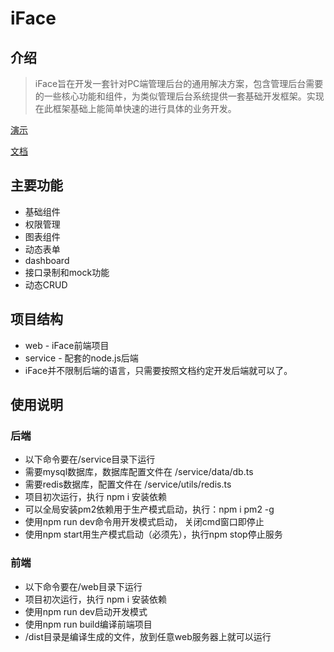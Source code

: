 # iFace

## 介绍

> iFace旨在开发一套针对PC端管理后台的通用解决方案，包含管理后台需要的一些核心功能和组件，为类似管理后台系统提供一套基础开发框架。实现在此框架基础上能简单快速的进行具体的业务开发。


[演示](https://demo.ccqiuqiu.win/iface)

[文档](https://ccqiuqiu.gitbook.io/iface/)

## 主要功能
- 基础组件
- 权限管理
- 图表组件
- 动态表单
- dashboard
- 接口录制和mock功能
- 动态CRUD


## 项目结构
- web -  iFace前端项目
- service - 配套的node.js后端
- iFace并不限制后端的语言，只需要按照文档约定开发后端就可以了。

## 使用说明
### 后端
- 以下命令要在/service目录下运行
- 需要mysql数据库，数据库配置文件在  /service/data/db.ts
- 需要redis数据库，配置文件在 /service/utils/redis.ts
- 项目初次运行，执行 npm i 安装依赖
- 可以全局安装pm2依赖用于生产模式启动，执行：npm i pm2 -g
- 使用npm run dev命令用开发模式启动， 关闭cmd窗口即停止
- 使用npm start用生产模式启动（必须先），执行npm stop停止服务

### 前端
- 以下命令要在/web目录下运行
- 项目初次运行，执行 npm i 安装依赖
- 使用npm run dev启动开发模式
- 使用npm run build编译前端项目
- /dist目录是编译生成的文件，放到任意web服务器上就可以运行